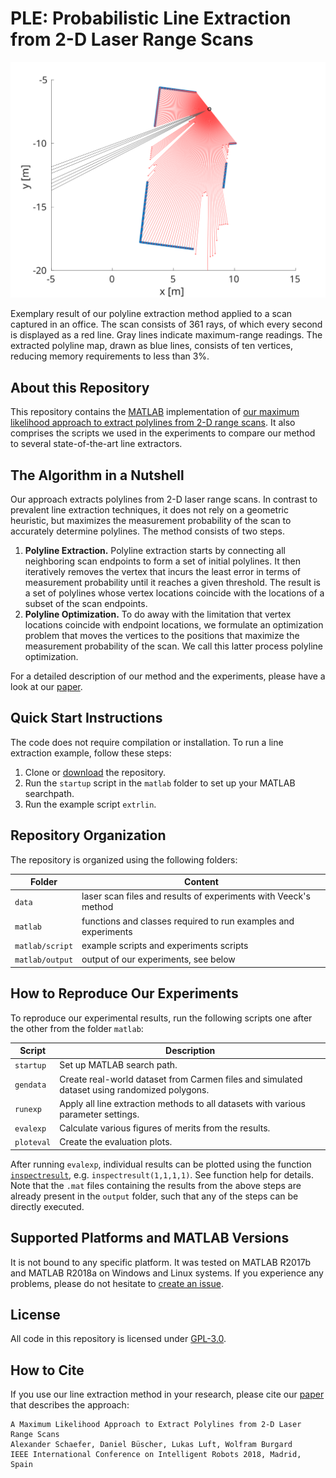 # PLE: Probabilistic Line Extraction from 2-D Laser Range Scans

![Line extraction example](./line_extraction.svg)

Exemplary result of our polyline extraction method applied to a scan captured in an office. The scan consists of 361 rays, of which every second is displayed as a red line. Gray lines indicate maximum-range readings. The extracted polyline map, drawn as blue lines, consists of ten vertices, reducing memory requirements to less than 3%.  

## About this Repository

This repository contains the [MATLAB](https://www.mathworks.com/products/matlab.html) implementation of [our maximum likelihood approach to extract polylines from 2-D range scans](http://ais.informatik.uni-freiburg.de/publications/papers/schaefer18iros.pdf). It also comprises the scripts we used in the experiments to compare our method to several state-of-the-art line extractors.

## The Algorithm in a Nutshell

Our approach extracts polylines from 2-D laser range scans. In contrast to prevalent line extraction techniques, it does not rely on a geometric heuristic, but maximizes the measurement probability of the scan to accurately determine polylines. The method consists of two steps.
1. **Polyline Extraction.** Polyline extraction starts by connecting all neighboring scan endpoints to form a set of initial polylines. It then iteratively removes the vertex that incurs the least error in terms of measurement probability until it reaches a given threshold. The result is a set of polylines whose vertex locations coincide with the locations of a subset of the scan endpoints. 
1. **Polyline Optimization.** To do away with the limitation that vertex locations coincide with endpoint locations, we formulate an optimization problem that moves the vertices to the positions that maximize the measurement probability of the scan. We call this latter process polyline optimization.

For a detailed description of our method and the experiments, please have a look at our [paper](http://ais.informatik.uni-freiburg.de/publications/papers/schaefer18iros.pdf).

## Quick Start Instructions

The code does not require compilation or installation. To run a line extraction example, follow these steps:

1. Clone or [download](https://github.com/acschaefer/ple/archive/master.zip) the repository.
2. Run the `startup` script in the `matlab` folder to set up your MATLAB searchpath.
3. Run the example script `extrlin`.

## Repository Organization

The repository is organized using the following folders:

| Folder | Content |
| --- | --- |
| `data` | laser scan files and results of experiments with Veeck's method |
| `matlab` | functions and classes required to run examples and experiments |
| `matlab/script` | example scripts and experiments scripts |
| `matlab/output` | output of our experiments, see below |

## How to Reproduce Our Experiments

To reproduce our experimental results, run the following scripts one after the other from the folder `matlab`:

| Script | Description |
| --- | --- |
| `startup` | Set up MATLAB search path. |
| `gendata` | Create real-world dataset from Carmen files and simulated dataset using randomized polygons. |
| `runexp`  | Apply all line extraction methods to all datasets with various parameter settings. |
| `evalexp` | Calculate various figures of merits from the results. |
| `ploteval` | Create the evaluation plots. |

After running `evalexp`, individual results can be plotted using the function [`inspectresult`](matlab/script/inspectresult.m), e.g. `inspectresult(1,1,1,1)`. See function help for details.
Note that the `.mat` files containing the results from the above steps are already present in the `output` folder, such that any of the steps can be directly executed.

## Supported Platforms and MATLAB Versions

It is not bound to any specific platform. It was tested on MATLAB R2017b and MATLAB R2018a on Windows and Linux systems. If you experience any problems, please do not hesitate to [create an issue](https://github.com/acschaefer/ple/issues/new).

## License

All code in this repository is licensed under [GPL-3.0](LICENSE).

## How to Cite

If you use our line extraction method in your research, please cite our [paper](http://ais.informatik.uni-freiburg.de/publications/papers/schaefer18iros.pdf) that describes the approach:
```
A Maximum Likelihood Approach to Extract Polylines from 2-D Laser Range Scans
Alexander Schaefer, Daniel Büscher, Lukas Luft, Wolfram Burgard
IEEE International Conference on Intelligent Robots 2018, Madrid, Spain
```
